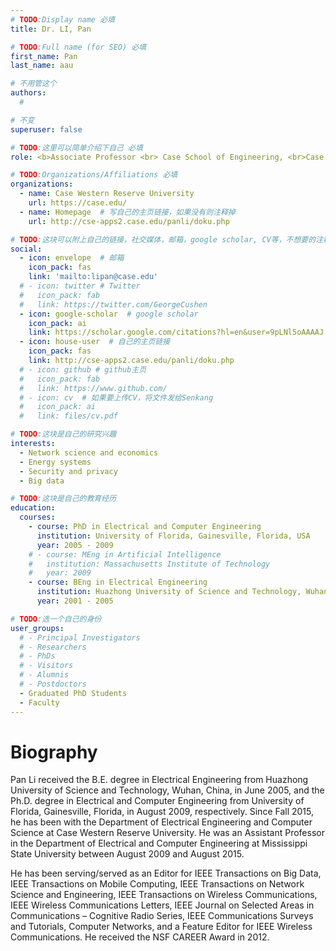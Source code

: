 ```yaml
---
# TODO:Display name 必填
title: Dr. LI, Pan

# TODO:Full name (for SEO) 必填
first_name: Pan   
last_name: aau

# 不用管这个
authors:
  # 

# 不变
superuser: false

# TODO:这里可以简单介绍下自己 必填
role: <b>Associate Professor <br> Case School of Engineering, <br>Case Western Reserve University, USA </b>

# TODO:Organizations/Affiliations 必填
organizations:
  - name: Case Western Reserve University
    url: https://case.edu/
  - name: Homepage  # 写自己的主页链接，如果没有则注释掉
    url: http://cse-apps2.case.edu/panli/doku.php

# TODO:这块可以附上自己的链接，社交媒体，邮箱，google scholar, CV等，不想要的注释掉即可
social:
  - icon: envelope  # 邮箱
    icon_pack: fas
    link: 'mailto:lipan@case.edu'
  # - icon: twitter # Twitter
  #   icon_pack: fab  
  #   link: https://twitter.com/GeorgeCushen
  - icon: google-scholar  # google scholar
    icon_pack: ai
    link: https://scholar.google.com/citations?hl=en&user=9pLNl5oAAAAJ
  - icon: house-user  # 自己的主页链接
    icon_pack: fas
    link: http://cse-apps2.case.edu/panli/doku.php
  # - icon: github # github主页
  #   icon_pack: fab   
  #   link: https://www.github.com/
  # - icon: cv  # 如果要上传CV，将文件发给Senkang
  #   icon_pack: ai
  #   link: files/cv.pdf

# TODO:这块是自己的研究兴趣
interests:
  - Network science and economics
  - Energy systems
  - Security and privacy
  - Big data

# TODO:这块是自己的教育经历
education:
  courses:
    - course: PhD in Electrical and Computer Engineering 
      institution: University of Florida, Gainesville, Florida, USA
      year: 2005 - 2009
    # - course: MEng in Artificial Intelligence
    #   institution: Massachusetts Institute of Technology
    #   year: 2009
    - course: BEng in Electrical Engineering
      institution: Huazhong University of Science and Technology, Wuhan, China
      year: 2001 - 2005

# TODO:选一个自己的身份
user_groups:
  # - Principal Investigators
  # - Researchers
  # - PhDs
  # - Visitors
  # - Alumnis
  # - Postdoctors
  - Graduated PhD Students
  - Faculty
---
```

<!-- TODO:写自己的Biography -->
# Biography
<!-- <p style="text-align:justify">  -->

Pan Li received the B.E. degree in Electrical Engineering from Huazhong University of Science and Technology, Wuhan, China, in June 2005, and the Ph.D. degree in Electrical and Computer Engineering from University of Florida, Gainesville, Florida, in August 2009, respectively. Since Fall 2015, he has been with the Department of Electrical Engineering and Computer Science at Case Western Reserve University. He was an Assistant Professor in the Department of Electrical and Computer Engineering at Mississippi State University between August 2009 and August 2015.

He has been serving/served as an Editor for IEEE Transactions on Big Data, IEEE Transactions on Mobile Computing, IEEE Transactions on Network Science and Engineering, IEEE Transactions on Wireless Communications, IEEE Wireless Communications Letters, IEEE Journal on Selected Areas in Communications – Cognitive Radio Series, IEEE Communications Surveys and Tutorials, Computer Networks, and a Feature Editor for IEEE Wireless Communications. He received the NSF CAREER Award in 2012.


